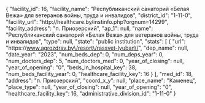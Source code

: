 {
    "facility_id": 16,
    "facility_name": "Республиканский санаторий «Белая Вежа» для ветеранов войны, труда и инвалидов",
    "district_id": "1-11-0",
    "facility_url": "http:\/\/healthcare.by\/instinfo.php?orgnum=14299",
    "facility_address": "п. Приозерский",
    "ap_1": null,
    "name": "Республиканский санаторий «Белая Вежа» для ветеранов войны, труда и инвалидов",
    "type": null,
    "state": "public institution",
    "stats": [
        {
            "url": "https:\/\/www.agrozdrav.by\/resort\/rassvet-lyuban\/",
            "dep_name": null,
            "date_year": "2023",
            "num_beds_dep": 0,
            "num_deps_year": 0,
            "num_doctors_dep": 5,
            "num_doctors_med": 0,
            "year_of_closing": null,
            "year_of_opening": "0",
            "beds_in_hospital_key": 38,
            "num_beds_facility_year": 0,
            "healthcare_facility_key": 16
        }
    ],
    "med_id": 18,
    "address": "п. Приозерский",
    "coord_x_y": null,
    "place_name": "Каменец",
    "place_type": null,
    "year_of_closing": null,
    "year_of_opening": "0",
    "healthcare_facility_key": 16,
    "administrative_division_id": "1-11-0"
}